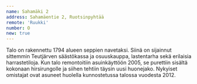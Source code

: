 ```yaml
---
name: Sahamäki 2
address: Sahamäentie 2, Ruotsinpyhtää
remote: 'Ruukki'
number: O
new: true
---
```

Talo on rakennettu 1794 alueen seppien navetaksi. Siinä on sijainnut sittemmin Teutjärven säästökassa ja osuuskauppa, 
lastentarha sekä erilaisia harrastetiloja. Kun talo remontoitiin asuinkäyttöön 2005, se purettiin sisältä kokonaan 
hirsirungolle ja siihen tehtiin täysin uusi huonejako. Nykyiset omistajat ovat asuneet huolella kunnostetussa 
talossa vuodesta 2012.